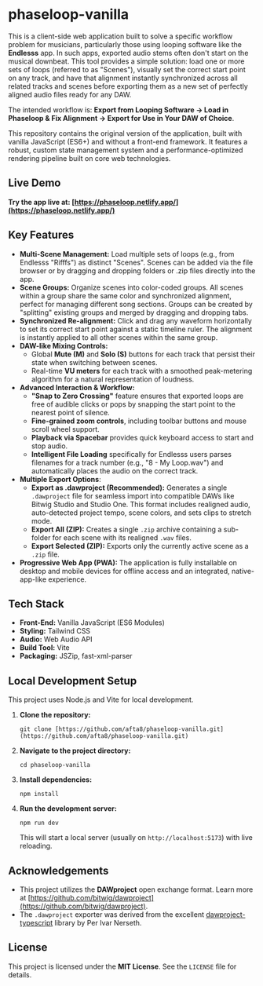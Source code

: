 # phaseloop-vanilla

This is a client-side web application built to solve a specific workflow problem for musicians, particularly those using looping software like the **Endlesss** app. In such apps, exported audio stems often don't start on the musical downbeat. This tool provides a simple solution: load one or more sets of loops (referred to as "Scenes"), visually set the correct start point on any track, and have that alignment instantly synchronized across all related tracks and scenes before exporting them as a new set of perfectly aligned audio files ready for any DAW.

The intended workflow is: **Export from Looping Software → Load in Phaseloop & Fix Alignment → Export for Use in Your DAW of Choice**.

This repository contains the original version of the application, built with vanilla JavaScript (ES6+) and without a front-end framework. It features a robust, custom state management system and a performance-optimized rendering pipeline built on core web technologies.

## Live Demo

**Try the app live at: [https://phaseloop.netlify.app/](https://phaseloop.netlify.app/)**

## Key Features

* **Multi-Scene Management:** Load multiple sets of loops (e.g., from Endlesss "Rifffs") as distinct "Scenes". Scenes can be added via the file browser or by dragging and dropping folders or .zip files directly into the app.
* **Scene Groups:** Organize scenes into color-coded groups. All scenes within a group share the same color and synchronized alignment, perfect for managing different song sections. Groups can be created by "splitting" existing groups and merged by dragging and dropping tabs.
* **Synchronized Re-alignment:** Click and drag any waveform horizontally to set its correct start point against a static timeline ruler. The alignment is instantly applied to all other scenes within the same group.
* **DAW-like Mixing Controls:**
    * Global **Mute (M)** and **Solo (S)** buttons for each track that persist their state when switching between scenes.
    * Real-time **VU meters** for each track with a smoothed peak-metering algorithm for a natural representation of loudness.
* **Advanced Interaction & Workflow:**
    * **"Snap to Zero Crossing"** feature ensures that exported loops are free of audible clicks or pops by snapping the start point to the nearest point of silence.
    * **Fine-grained zoom controls**, including toolbar buttons and mouse scroll wheel support.
    * **Playback via Spacebar** provides quick keyboard access to start and stop audio.
    * **Intelligent File Loading** specifically for Endlesss users parses filenames for a track number (e.g., "8 - My Loop.wav") and automatically places the audio on the correct track.
* **Multiple Export Options**:
    * **Export as .dawproject (Recommended):** Generates a single `.dawproject` file for seamless import into compatible DAWs like Bitwig Studio and Studio One. This format includes realigned audio, auto-detected project tempo, scene colors, and sets clips to stretch mode.
    * **Export All (ZIP):** Creates a single `.zip` archive containing a sub-folder for each scene with its realigned `.wav` files.
    * **Export Selected (ZIP):** Exports only the currently active scene as a `.zip` file.
* **Progressive Web App (PWA):** The application is fully installable on desktop and mobile devices for offline access and an integrated, native-app-like experience.

## Tech Stack

* **Front-End:** Vanilla JavaScript (ES6 Modules)
* **Styling:** Tailwind CSS
* **Audio:** Web Audio API
* **Build Tool:** Vite
* **Packaging:** JSZip, fast-xml-parser

## Local Development Setup

This project uses Node.js and Vite for local development.

1.  **Clone the repository:**
    ```
    git clone [https://github.com/afta8/phaseloop-vanilla.git](https://github.com/afta8/phaseloop-vanilla.git)
    ```
2.  **Navigate to the project directory:**
    ```
    cd phaseloop-vanilla
    ```
3.  **Install dependencies:**
    ```
    npm install
    ```
4.  **Run the development server:**
    ```
    npm run dev
    ```
    This will start a local server (usually on `http://localhost:5173`) with live reloading.

## Acknowledgements

* This project utilizes the **DAWproject** open exchange format. Learn more at [https://github.com/bitwig/dawproject](https://github.com/bitwig/dawproject).
* The `.dawproject` exporter was derived from the excellent [dawproject-typescript](https://github.com/perivar/dawproject-typescript) library by Per Ivar Nerseth.

## License

This project is licensed under the **MIT License**. See the `LICENSE` file for details.
